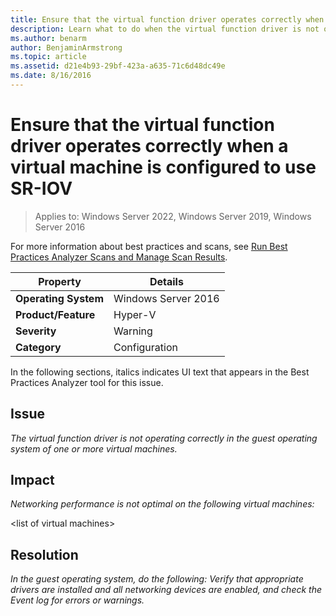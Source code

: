 ```yaml
---
title: Ensure that the virtual function driver operates correctly when a virtual machine is configured to use SR-IOV
description: Learn what to do when the virtual function driver is not operating correctly in the guest operating system of one or more virtual machines.
ms.author: benarm
author: BenjaminArmstrong
ms.topic: article
ms.assetid: d21e4b93-29bf-423a-a635-71c6d48dc49e
ms.date: 8/16/2016
---
```

# Ensure that the virtual function driver operates correctly when a virtual machine is configured to use SR-IOV

>Applies to: Windows Server 2022, Windows Server 2019, Windows Server 2016

For more information about best practices and scans, see [Run Best Practices Analyzer Scans and Manage Scan Results](/previous-versions/windows/it-pro/windows-server-2012-R2-and-2012/hh831400(v=ws.11)).

|Property|Details|
|-|-|
|**Operating System**|Windows Server 2016|
|**Product/Feature**|Hyper-V|
|**Severity**|Warning|
|**Category**|Configuration|

In the following sections, italics indicates UI text that appears in the Best Practices Analyzer tool for this issue.

## Issue
*The virtual function driver is not operating correctly in the guest operating system of one or more virtual machines.*

## Impact
*Networking performance is not optimal on the following virtual machines:*

\<list of virtual machines>

## Resolution
*In the guest operating system, do the following: Verify that appropriate drivers are installed and all networking devices are enabled, and check the Event log for errors or warnings.*
